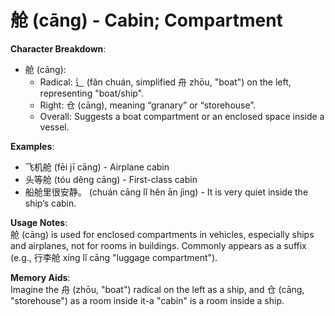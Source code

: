 # **舱 (cāng) - Cabin; Compartment**

**Character Breakdown**:  
- 舱 (cāng):
  - Radical: ⻍ (fǎn chuán, simplified 舟 zhōu, "boat") on the left, representing "boat/ship".
  - Right: 仓 (cāng), meaning “granary” or “storehouse”.
  - Overall: Suggests a boat compartment or an enclosed space inside a vessel.

**Examples**:  
- 飞机舱 (fēi jī cāng) - Airplane cabin  
- 头等舱 (tóu děng cāng) - First-class cabin  
- 船舱里很安静。 (chuán cāng lǐ hěn ān jìng) - It is very quiet inside the ship’s cabin.

**Usage Notes**:  
舱 (cāng) is used for enclosed compartments in vehicles, especially ships and airplanes, not for rooms in buildings. Commonly appears as a suffix (e.g., 行李舱 xíng lǐ cāng "luggage compartment").

**Memory Aids**:  
Imagine the 舟 (zhōu, "boat") radical on the left as a ship, and 仓 (cāng, "storehouse") as a room inside it-a "cabin" is a room inside a ship.
